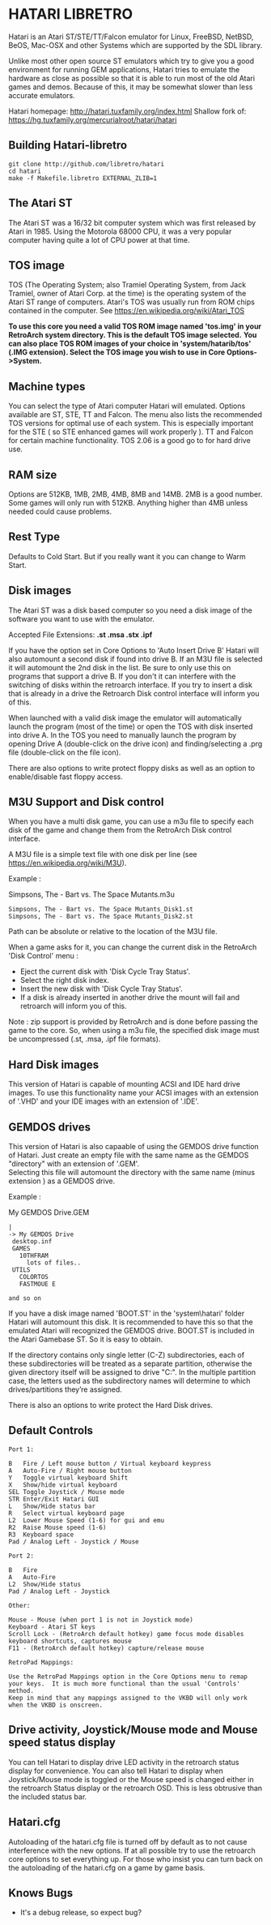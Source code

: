 # HATARI LIBRETRO

Hatari is an Atari ST/STE/TT/Falcon emulator for Linux, FreeBSD, NetBSD, BeOS, Mac-OSX and other Systems which are supported by the SDL library.

Unlike most other open source ST emulators which try to give you a good environment for running GEM applications, Hatari tries to emulate the hardware as close as possible so that it is able to run most of the old Atari games and demos.  Because of this, it may be somewhat slower than less accurate emulators.

Hatari homepage: http://hatari.tuxfamily.org/index.html
Shallow fork of: https://hg.tuxfamily.org/mercurialroot/hatari/hatari

## Building Hatari-libretro
```
git clone http://github.com/libretro/hatari
cd hatari
make -f Makefile.libretro EXTERNAL_ZLIB=1
```

## The Atari ST

The Atari ST was a 16/32 bit computer system which was first released by Atari in 1985. Using the Motorola 68000 CPU, it was a very popular computer having quite a lot of CPU power at that time. 

## TOS image
TOS (The Operating System; also Tramiel Operating System, from Jack Tramiel, owner of Atari Corp. at the time) is the operating system of the Atari ST range of computers. Atari's TOS was usually run from ROM chips contained in the computer.
See https://en.wikipedia.org/wiki/Atari_TOS

**To use this core you need a valid TOS ROM image named 'tos.img' in your RetroArch system directory.  This is the default TOS image selected.**
**You can also place TOS ROM images of your choice in 'system/hatarib/tos' (.IMG extension).  Select the TOS image you wish to use in Core Options->System.**

## Machine types

You can select the type of Atari computer Hatari will emulated.  Options available are ST, STE, TT and Falcon.  The menu also lists the recommended TOS versions for optimal use of each system.
This is especially important for the STE ( so STE enhanced games will work properly ).  TT and Falcon for certain machine functionality.  TOS 2.06 is a good go to for hard drive use.

## RAM size

Options are 512KB, 1MB, 2MB, 4MB, 8MB and 14MB.  2MB is a good number.  Some games will only run with 512KB.  Anything higher than 4MB unless needed could cause problems.

## Rest Type

Defaults to Cold Start.  But if you really want it you can change to Warm Start.

## Disk images
The Atari ST was a disk based computer so you need a disk image of the software you want to use with the emulator.

Accepted File Extensions: **.st .msa .stx .ipf**

If you have the option set in Core Options to 'Auto Insert Drive B' Hatari will also automount a second disk if found into drive B.  If an M3U file is selected it will automount the 2nd disk in the list.
Be sure to only use this on programs that support a drive B.  If you don't it can interfere with the switching of disks within the retroarch interface.  If you try to insert a disk that is already in a drive the Retroarch Disk control interface will inform you of this.

When launched with a valid disk image the emulator will automatically launch the program (most of the time) or open the TOS with disk inserted into drive A. In the TOS you need to manually launch the program by opening Drive A (double-click on the drive icon) and finding/selecting a .prg file (double-click on the file icon).

There are also options to write protect floppy disks as well as an option to enable/disable fast floppy access.

## M3U Support and Disk control
When you have a multi disk game, you can use a m3u file to specify each disk of the game and change them from the RetroArch Disk control interface.

A M3U file is a simple text file with one disk per line (see https://en.wikipedia.org/wiki/M3U).

Example :

Simpsons, The - Bart vs. The Space Mutants.m3u
```
Simpsons, The - Bart vs. The Space Mutants_Disk1.st
Simpsons, The - Bart vs. The Space Mutants_Disk2.st
```
Path can be absolute or relative to the location of the M3U file.

When a game asks for it, you can change the current disk in the RetroArch 'Disk Control' menu :
- Eject the current disk with 'Disk Cycle Tray Status'.
- Select the right disk index.
- Insert the new disk with 'Disk Cycle Tray Status'.
- If a disk is already inserted in another drive the mount will fail and retroarch will inform you of this.

Note : zip support is provided by RetroArch and is done before passing the game to the core. So, when using a m3u file, the specified disk image must be uncompressed (.st, .msa, .ipf file formats).

## Hard Disk images
This version of Hatari is capable of mounting ACSI and IDE hard drive images.  To use this functionality name your ACSI images with an extension of  '.VHD' and your IDE images with an extension of '.IDE'.

## GEMDOS drives
This version of Hatari is also capaable of using the GEMDOS drive function of Hatari.  Just create an empty file with the same name as the GEMDOS "directory" with an extension of '.GEM'.  
Selecting this file will automount the directory with the same name (minus extension ) as a GEMDOS drive.  

Example :

My GEMDOS Drive.GEM
```
|
-> My GEMDOS Drive
 desktop.inf
 GAMES
   10THFRAM
     lots of files..
 UTILS
   COLORTOS
   FASTMOUE E

and so on
```

If you have a disk image named 'BOOT.ST' in the 'system\hatari\' folder Hatari will automount this disk.  It is recommended to have this so that the emulated Atari will recognized the GEMDOS drive.
BOOT.ST is included in the Atari Gamebase ST.  So it is easy to obtain.

If the directory contains only single letter (C-Z) subdirectories, each of these subdirectories will be treated as a separate partition, otherwise the given directory itself will be assigned to drive "C:".
In the multiple partition case, the letters used as the subdirectory names will determine to which drives/partitions they’re assigned.

There is also an options to write protect the Hard Disk drives.

## Default Controls

```
Port 1:

B   Fire / Left mouse button / Virtual keyboard keypress
A   Auto-Fire / Right mouse button
Y   Toggle virtual keyboard Shift
X   Show/hide virtual keyboard
SEL Toggle Joystick / Mouse mode
STR Enter/Exit Hatari GUI
L   Show/Hide status bar
R   Select virtual keyboard page
L2  Lower Mouse Speed (1-6) for gui and emu
R2  Raise Mouse speed (1-6)
R3  Keyboard space
Pad / Analog Left - Joystick / Mouse

Port 2:

B   Fire
A   Auto-Fire
L2  Show/Hide status
Pad / Analog Left - Joystick

Other:

Mouse - Mouse (when port 1 is not in Joystick mode)
Keyboard - Atari ST keys
Scroll Lock - (RetroArch default hotkey) game focus mode disables keyboard shortcuts, captures mouse
F11 - (RetroArch default hotkey) capture/release mouse

RetroPad Mappings:

Use the RetroPad Mappings option in the Core Options menu to remap your keys.  It is much more functional than the usual 'Controls' method.
Keep in mind that any mappings assigned to the VKBD will only work when the VKBD is onscreen.

```

## Drive activity, Joystick/Mouse mode and Mouse speed status display

You can tell Hatari to display drive LED activity in the retroarch status display for convenience.
You can also tell Hatari to display when Joystick/Mouse mode is toggled or the Mouse speed is changed either in the retroarch Status display or the retroarch OSD.
This is less obtrusive than the included status bar.

## Hatari.cfg

Autoloading of the hatari.cfg file is turned off by default as to not cause interference with the new options.  If at all possible try to use the retroarch core options to set everything up.
For those who insist you can turn back on the autoloading of the hatari.cfg on a game by game basis.

## Knows Bugs
- It's a debug release, so expect bug?
